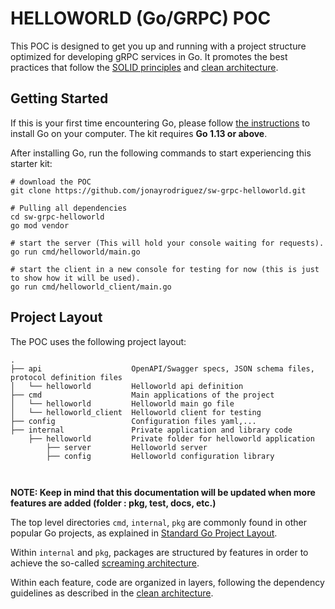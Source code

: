 # HELLOWORLD (Go/GRPC) POC


This POC is designed to get you up and running with a project structure optimized for developing
gRPC services in Go. It promotes the best practices that follow the [SOLID principles](https://en.wikipedia.org/wiki/SOLID)
and [clean architecture](https://blog.cleancoder.com/uncle-bob/2012/08/13/the-clean-architecture.html). 



## Getting Started

If this is your first time encountering Go, please follow [the instructions](https://golang.org/doc/install) to
install Go on your computer. The kit requires **Go 1.13 or above**.

After installing Go, run the following commands to start experiencing this starter kit:

```shell
# download the POC
git clone https://github.com/jonayrodriguez/sw-grpc-helloworld.git

# Pulling all dependencies
cd sw-grpc-helloworld
go mod vendor

# start the server (This will hold your console waiting for requests).
go run cmd/helloworld/main.go

# start the client in a new console for testing for now (this is just to show how it will be used).
go run cmd/helloworld_client/main.go

```

## Project Layout

The POC uses the following project layout:
 
```
.
├── api                    OpenAPI/Swagger specs, JSON schema files, protocol definition files
│   └── helloworld   	   Helloworld api definition
├── cmd                    Main applications of the project
│   └── helloworld   	   Helloworld main go file
│   └── helloworld_client  Helloworld client for testing
├── config                 Configuration files yaml,...
├── internal               Private application and library code
    ├── helloworld         Private folder for helloworld application
        ├── server         Helloworld server
        ├── config         Helloworld configuration library

    
```

**NOTE: Keep in mind that this documentation will be updated when more features are added (folder : pkg, test, docs, etc.)**


The top level directories `cmd`, `internal`, `pkg` are commonly found in other popular Go projects, as explained in
[Standard Go Project Layout](https://github.com/golang-standards/project-layout).

Within `internal` and `pkg`, packages are structured by features in order to achieve the so-called
[screaming architecture](https://blog.cleancoder.com/uncle-bob/2011/09/30/Screaming-Architecture.html).

Within each feature, code are organized in layers, following the dependency guidelines
as described in the [clean architecture](https://blog.cleancoder.com/uncle-bob/2012/08/13/the-clean-architecture.html).